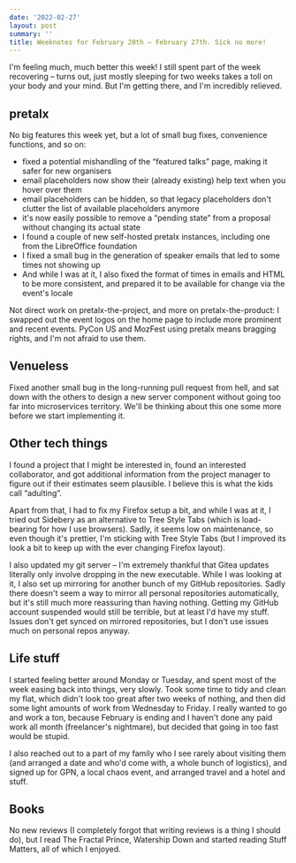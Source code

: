 ```yaml
---
date: '2022-02-27'
layout: post
summary: ''
title: Weeknotes for February 20th – February 27th. Sick no more!
---
```


I'm feeling much, much better this week! I still spent part of the week recovering – turns out, just mostly sleeping for
two weeks takes a toll on your body and your mind. But I'm getting there, and I'm incredibly relieved.

## pretalx

No big features this week yet, but a lot of small bug fixes, convenience functions, and so on:

- fixed a potential mishandling of the “featured talks” page, making it safer for new organisers
- email placeholders now show their (already existing) help text when you hover over them
- email placeholders can be hidden, so that legacy placeholders don't clutter the list of available placeholders anymore
- it's now easily possible to remove a “pending state” from a proposal without changing its actual state
- I found a couple of new self-hosted pretalx instances, including one from the LibreOffice foundation
- I fixed a small bug in the generation of speaker emails that led to some times not showing up
- And while I was at it, I also fixed the format of times in emails and HTML to be more consistent, and prepared it to
  be available for change via the event's locale

Not direct work on pretalx-the-project, and more on pretalx-the-product: I swapped out the event logos on the home page
to include more prominent and recent events. PyCon US and MozFest using pretalx means bragging rights, and I'm not
afraid to use them.

## Venueless

Fixed another small bug in the long-running pull request from hell, and sat down with the others to design a new server
component without going too far into microservices territory. We'll be thinking about this one some more before we start
implementing it.

## Other tech things

I found a project that I might be interested in, found an interested collaborator, and got additional information from
the project manager to figure out if their estimates seem plausible. I believe this is what the kids call “adulting”.

Apart from that, I had to fix my Firefox setup a bit, and while I was at it, I tried out Sidebery as an alternative to
Tree Style Tabs (which is load-bearing for how I use browsers). Sadly, it seems low on maintenance, so even though it's
prettier, I'm sticking with Tree Style Tabs (but I improved its look a bit to keep up with the ever changing Firefox
layout).

I also updated my git server – I'm extremely thankful that Gitea updates literally only involve dropping in the new
executable. While I was looking at it, I also set up mirroring for another bunch of my GitHub repositories. Sadly there
doesn't seem a way to mirror all personal repositories automatically, but it's still much more reassuring than having
nothing. Getting my GitHub account suspended would still be terrible, but at least I'd have my stuff. Issues don't get
synced on mirrored repositories, but I don't use issues much on personal repos anyway.
  
## Life stuff

I started feeling better around Monday or Tuesday, and spent most of the week easing back into things, very slowly. Took
some time to tidy and clean my flat, which didn't look too great after two weeks of nothing, and then did some light
amounts of work from Wednesday to Friday. I really wanted to go and work a ton, because February is ending and I haven't
done any paid work all month (freelancer's nightmare), but decided that going in too fast would be stupid.

I also reached out to a part of my family who I see rarely about visiting them (and arranged a date and who'd come with,
a whole bunch of logistics), and signed up for GPN, a local chaos event, and arranged travel and a hotel and stuff.

## Books

No new reviews (I completely forgot that writing reviews is a thing I should do), but I read The Fractal Prince,
Watership Down and started reading Stuff Matters, all of which I enjoyed.
